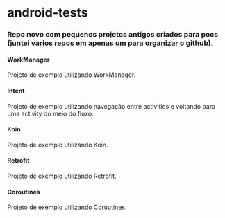 # android-tests

### Repo novo com pequenos projetos antigos criados para pocs (juntei varios repos em apenas um para organizar o github).

#### WorkManager 
Projeto de exemplo utilizando WorkManager.

#### Intent
Projeto de exemplo utilizando navegação entre activities e voltando para uma activity do meio do fluxo.

#### Koin
Projeto de exemplo utilizando Koin.

#### Retrofit
Projeto de exemplo utilizando Retrofit.

#### Coroutines
Projeto de exemplo utilizando Coroutines.